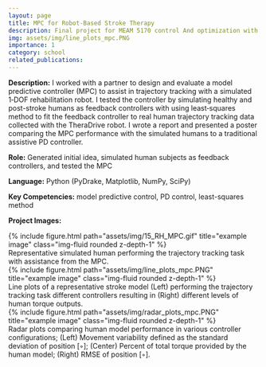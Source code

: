 ```yaml
---
layout: page
title: MPC for Robot‑Based Stroke Therapy
description: Final project for MEAM 5170 control And optimization with applications in robotics
img: assets/img/line_plots_mpc.PNG
importance: 1
category: school
related_publications:
---
```


**Description:** I worked with a partner to design and evaluate a model predictive controller (MPC) to assist in trajectory tracking with a simulated 1‑DOF rehabilitation robot. I tested the controller by simulating healthy and post-stroke humans as feedback controllers with using least‑squares method to fit the feedback controller to real human trajectory tracking data collected with the TheraDrive robot. I wrote a report and presented a poster comparing the MPC performance with the simulated humans to a traditional assistive PD controller.

**Role:** Generated initial idea, simulated human subjects as feedback controllers, and tested the MPC

**Language:** Python (PyDrake, Matplotlib, NumPy, SciPy)

**Key Competencies:** model predictive control, PD control, least-squares method

**Project Images:**

<div class="row">
    <div class="col-sm mt-3 mt-md-0">
        {% include figure.html path="assets/img/15_RH_MPC.gif" title="example image" class="img-fluid rounded z-depth-1" %}
    </div>
</div>
<div class="caption">
    Representative simulated human performing the trajectory tracking task with assistance from the MPC.
</div>

<div class="row">
    <div class="col-sm mt-3 mt-md-0">
        {% include figure.html path="assets/img/line_plots_mpc.PNG" title="example image" class="img-fluid rounded z-depth-1" %}
    </div>
</div>
<div class="caption">
    Line plots of a representative stroke model (Left) performing the trajectory tracking task different controllers resulting in (Right) different levels of human torque outputs.
</div>

<div class="row">
    <div class="col-sm mt-3 mt-md-0">
        {% include figure.html path="assets/img/radar_plots_mpc.PNG" title="example image" class="img-fluid rounded z-depth-1" %}
    </div>
</div>
<div class="caption">
    Radar plots comparing human model performance in various controller configurations; (Left) Movement variability defined as the standard deviation of position [◦]; (Center) Percent of total torque provided by the human model; (Right) RMSE of position [◦].
</div>